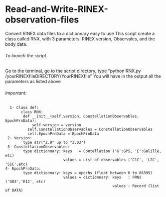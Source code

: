 # Read-and-Write-RINEX-observation-files
Convert RINEX data files to a dictionnary easy to use
This script create a class called RNX, with 3 parameters: RINEX version, Observales, and the body data.

###### To launch the script
Go to the terminal, go to the script directory, type "python RNX.py /yourRINEXfileDIRECTORY/YourRINEXfile"
You will have in the output all the parameters as listed above

###### Important:
      1- Class def:
           class RNX:
            def __init__(self,version, ConstellationObservables, EpochPrnData):
	            self.version = version
              self.ConstellationObservables = ConstellationObservables
              self.EpochPrnData = EpochPrnData
     2- Version:
            type str("2.0" up to "3.03")
     3- ConstellationObservables:
            type dictionnary: keys   = Contellation ('G':GPS, 'E':Galille, etc)
                              values = List of observables ('C1C', 'L2C', 'S1C',etc)
    4- EpochPrnData:
            type dictionnary: keys = epochs (float between 0 to 86399)
                              values = dictionnary: keys   : PRNs ('G03','E12', etc)
                                                    values : Record (list of DATA)
                                                    
                                                    

